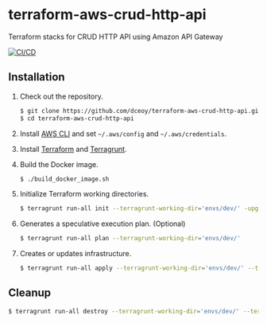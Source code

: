 terraform-aws-crud-http-api
===========================

Terraform stacks for CRUD HTTP API using Amazon API Gateway

[![CI/CD](https://github.com/dceoy/terraform-aws-crud-http-api/actions/workflows/ci.yml/badge.svg)](https://github.com/dceoy/terraform-aws-crud-http-api/actions/workflows/ci.yml)

Installation
------------

1.  Check out the repository.

    ```sh
    $ git clone https://github.com/dceoy/terraform-aws-crud-http-api.git
    $ cd terraform-aws-crud-http-api
    ```

2.  Install [AWS CLI](https://aws.amazon.com/cli/) and set `~/.aws/config` and `~/.aws/credentials`.

3.  Install [Terraform](https://www.terraform.io/) and [Terragrunt](https://terragrunt.gruntwork.io/).

4.  Build the Docker image.

    ```sh
    $ ./build_docker_image.sh
    ```

5.  Initialize Terraform working directories.

    ```sh
    $ terragrunt run-all init --terragrunt-working-dir='envs/dev/' -upgrade -reconfigure
    ```

6.  Generates a speculative execution plan. (Optional)

    ```sh
    $ terragrunt run-all plan --terragrunt-working-dir='envs/dev/'
    ```

7.  Creates or updates infrastructure.

    ```sh
    $ terragrunt run-all apply --terragrunt-working-dir='envs/dev/' --terragrunt-non-interactive
    ```

Cleanup
-------

```sh
$ terragrunt run-all destroy --terragrunt-working-dir='envs/dev/' --terragrunt-non-interactive
```

